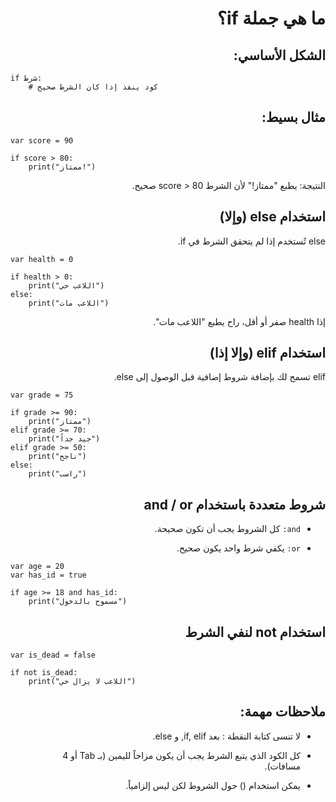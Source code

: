 <div dir=rtl>

# ما هي جملة if؟
## الشكل الأساسي:
<div dir="ltr">

```
if شرط:
    # كود ينفذ إذا كان الشرط صحيح
```

</div>

## مثال بسيط:
<div dir="ltr">

```
var score = 90

if score > 80:
    print("ممتاز!")
```

</div>

النتيجة: يطبع "ممتاز!" لأن الشرط score > 80 صحيح.

## استخدام else (وإلا)

else تُستخدم إذا لم يتحقق الشرط في if.
<div dir="ltr">

```
var health = 0

if health > 0:
    print("اللاعب حي")
else:
    print("اللاعب مات")
```

</div>

إذا health صفر أو أقل، راح يطبع "اللاعب مات".

## استخدام elif (وإلا إذا)

elif تسمح لك بإضافة شروط إضافية قبل الوصول إلى else.
<div dir="ltr">

```
var grade = 75

if grade >= 90:
    print("ممتاز")
elif grade >= 70:
    print("جيد جداً")
elif grade >= 50:
    print("ناجح")
else:
    print("راسب")
```
</div>

## شروط متعددة باستخدام and / or

- ``and:`` كل الشروط يجب أن تكون صحيحة.

- ``or:`` يكفي شرط واحد يكون صحيح.

<div dir="ltr">

```
var age = 20
var has_id = true

if age >= 18 and has_id:
    print("مسموح بالدخول")
```

</div> 

## استخدام not لنفي الشرط
<div dir="ltr">

```
var is_dead = false

if not is_dead:
    print("اللاعب لا يزال حي")
```

</div> 

## ملاحظات مهمة:

- لا تنسى كتابة النقطة : بعد if, elif, و else.

- كل الكود الذي يتبع الشرط يجب أن يكون مزاحاً لليمين (بـ Tab أو 4 مسافات).

- يمكن استخدام () حول الشروط لكن ليس إلزامياً.